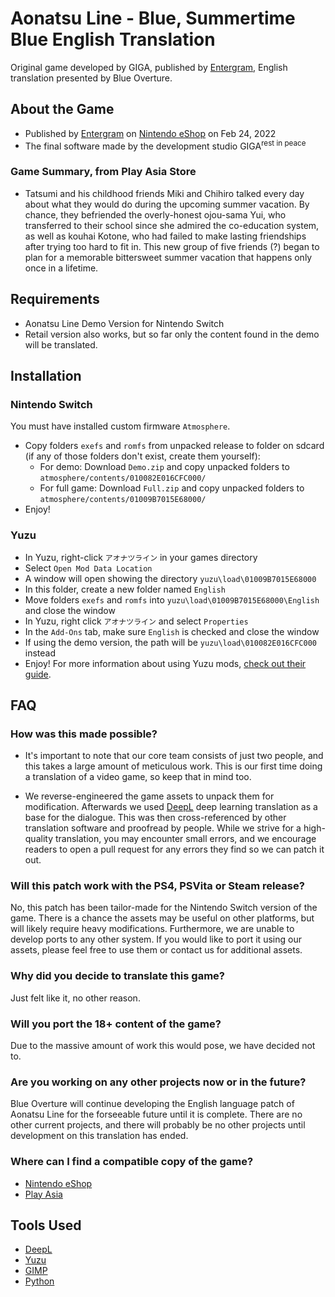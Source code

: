 # Aonatsu Line - Blue, Summertime Blue English Translation

Original game developed by GIGA, published by [Entergram](https://www.entergram.co.jp/), English translation presented by Blue Overture.

## About the Game
- Published by [Entergram](https://www.entergram.co.jp/) on [Nintendo eShop](https://store-jp.nintendo.com/list/software/70010000044622.html) on Feb 24, 2022
- The final software made by the development studio GIGA<sup>rest in peace</sup>
### Game Summary, from Play Asia Store
- Tatsumi and his childhood friends Miki and Chihiro talked every day about what they would do during the upcoming summer vacation. By chance, they befriended the overly-honest ojou-sama Yui, who transferred to their school since she admired the co-education system, as well as kouhai Kotone, who had failed to make lasting friendships after trying too hard to fit in. This new group of five friends (?) began to plan for a memorable bittersweet summer vacation that happens only once in a lifetime.
## Requirements

- Aonatsu Line Demo Version for Nintendo Switch
- Retail version also works, but so far only the content found in the demo will be translated.


## Installation

### Nintendo Switch

You must have installed custom firmware `Atmosphere`.

- Copy folders `exefs` and `romfs` from unpacked release to folder on sdcard (if any of those folders don't exist, create them yourself):
  - For demo: Download `Demo.zip` and copy unpacked folders to `atmosphere/contents/010082E016CFC000/`
  - For full game: Download `Full.zip` and copy unpacked folders to `atmosphere/contents/01009B7015E68000/`
- Enjoy!

### Yuzu

- In Yuzu, right-click `アオナツライン` in your games directory
- Select `Open Mod Data Location`
- A window will open showing the directory `yuzu\load\01009B7015E68000`
- In this folder, create a new folder named `English`
- Move folders `exefs` and `romfs` into `yuzu\load\01009B7015E68000\English` and close the window
- In Yuzu, right click `アオナツライン` and select `Properties`
- In the `Add-Ons` tab, make sure `English` is checked and close the window
- If using the demo version, the path will be `yuzu\load\010082E016CFC000` instead
- Enjoy!
For more information about using Yuzu mods, [check out their guide](https://yuzu-emu.org/help/feature/game-modding/).

## FAQ

### How was this made possible?

- It's important to note that our core team consists of just two people, and this takes a large amount of meticulous work. This is our first time doing a translation of a video game, so keep that in mind too.

- We reverse-engineered the game assets to unpack them for modification. Afterwards we used [DeepL](https://www.deepl.com/en/whydeepl) deep learning translation as a base for the dialogue. This was then cross-referenced by other translation software and proofread by people. While we strive for a high-quality translation, you may encounter small errors, and we encourage readers to open a pull request for any errors they find so we can patch it out.

### Will this patch work with the PS4, PSVita or Steam release?

No, this patch has been tailor-made for the Nintendo Switch version of the game. There is a chance the assets may be useful on other platforms, but will likely require heavy modifications. Furthermore, we are unable to develop ports to any other system. If you would like to port it using our assets, please feel free to use them or contact us for additional assets.

### Why did you decide to translate this game?

Just felt like it, no other reason.

### Will you port the 18+ content of the game?

Due to the massive amount of work this would pose, we have decided not to.

### Are you working on any other projects now or in the future?

Blue Overture will continue developing the English language patch of Aonatsu Line for the forseeable future until it is complete. There are no other current projects, and there will probably be no other projects until development on this translation has ended.

### Where can I find a compatible copy of the game?

- [Nintendo eShop](https://store-jp.nintendo.com/list/software/70010000044622.html)
- [Play Asia](https://www.play-asia.com/aonatsu-line/13/70f0zz)

## Tools Used

- [DeepL](https://www.deepl.com/en/whydeepl)
- [Yuzu](https://yuzu-emu.org/)
- [GIMP](https://www.gimp.org/)
- [Python](https://www.python.org/)
